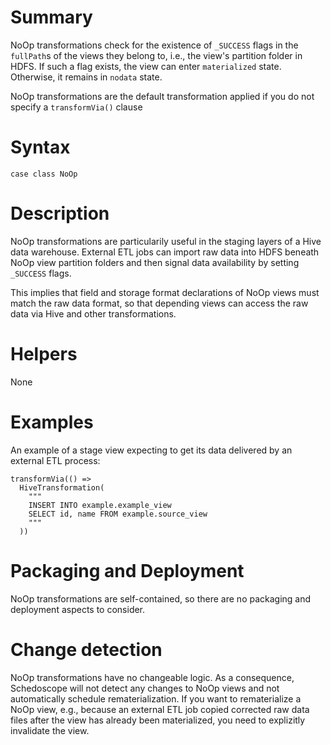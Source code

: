 # Summary

NoOp transformations check for the existence of `_SUCCESS` flags in the `fullPath`s of the views they belong to, i.e., the view's partition folder in HDFS. If such a flag exists, the view can enter `materialized` state. Otherwise, it remains in `nodata` state. 

NoOp transformations are the default transformation applied if you do not specify a `transformVia()` clause

# Syntax

    case class NoOp

# Description

NoOp transformations are particularily useful in the staging layers of a Hive data warehouse. External ETL jobs can import raw data into HDFS beneath NoOp view partition folders and then signal data availability by setting `_SUCCESS` flags. 

This implies that field and storage format declarations of NoOp views must match the raw data format, so that depending views can access the raw data via Hive and other transformations.

# Helpers

None 

# Examples

An example of a stage view expecting to get its data delivered by an external ETL process:

    transformVia(() =>
      HiveTransformation(
        """
        INSERT INTO example.example_view
        SELECT id, name FROM example.source_view
        """
      ))


# Packaging and Deployment

NoOp transformations are self-contained, so there are no packaging and deployment aspects to consider.

# Change detection

NoOp transformations have no changeable logic. As a consequence, Schedoscope will not detect any changes to NoOp views and not automatically schedule rematerialization. If you want to rematerialize a NoOp view, e.g., because an external ETL job copied corrected raw data files after the view has already been materialized, you need to explizitly invalidate the view.